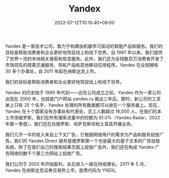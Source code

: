 ﻿---
weight: 
title: "Yandex"
description: "Yandex 是一家技术公司，致力于构建由机器学习驱动的智能产品和服务。我们的目标是帮助消费者和企业更好地驾驭线上和线下世界。自 1997 年以来，我们提供了世界一流的本地相关搜索和信息服务"
date: 2022-07-12T10:10:40+08:00
lastmod: 2022-07-12T10:10:40+08:00
draft: false
authors: ["Cindy"]
featuredImage: "39.png"
link: "https://yandex.com/"
tags: ["Yandex","ÔªËÑË÷"]
categories: ["navigation"]
navigation: ["ÔªËÑË÷"]
lightgallery: true
toc: true
pinned: false
recommend: false
recommend1: false
---
Yandex 是一家技术公司，致力于构建由机器学习驱动的智能产品和服务。我们的目标是帮助消费者和企业更好地驾驭线上和线下世界。自 1997 年以来，我们提供了世界一流的本地相关搜索和信息服务。此外，我们还为全球数百万消费者开发了市场领先的按需交通服务、导航产品和其他移动应用程序。Yandex 在全球拥有 30 多个办事处，自 2011 年起在纳斯达克上市。

我们的目标是帮助消费者和企业更好地驾驭线上和线下世界。

Yandex 的历史始于 1990 年代初——远在公司成立之前。Yandex 作为一家公司出现在 2000 年，也就是门户网站 yandex.ru 推出三年后。那时，新公司的工资单上只有 25 个名字，Yandex 处理的所有数据都可以放在一个服务器上。现在，Yandex 在十个国家设有办事处和代表处，员工人数超过 18,000 人。在我们的本土市场俄罗斯，我们在所有搜索流量中的份额为 61.0%（Yandex.Radar，2022 年第一季度）。我们还在白俄罗斯、哈萨克斯坦和土耳其开展业务。

我们几乎一半的收入来自上下文广告，它根据网络用户的需求为产品和服务投放广告。我们的 Yandex.Direct 服务是俄罗斯第一个也是最大的基于文本的广告投放系统。除了在我们自己的搜索结果页面上投放广告外，我们还在构成 Yandex 广告网络的数千个第三方网站上投放广告。

我们公司于 2002 年开始盈利，此后收入一直在持续增长。2011 年 5 月，Yandex 在纳斯达克证券交易所上市，股票代码为 YNDX。